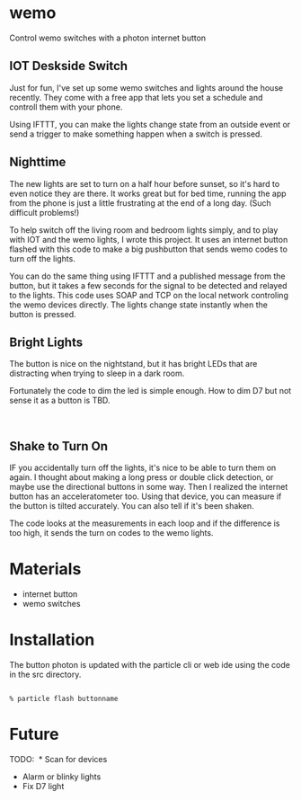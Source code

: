 # wemo

Control wemo switches with a photon internet button

## IOT Deskside Switch

Just for fun, I've set up some wemo switches and lights around the house
recently.  They come with a free app that lets you set a schedule and
controll them with your phone.  

Using IFTTT, you can make the lights change state from an outside event
or send a trigger to make something happen when a switch is pressed.

## Nighttime

The new lights are set to turn on a half hour before sunset, so it's hard
to even notice they are there.  It works great but for bed time, running the
app from the phone is just a little frustrating at the end of a long day.
(Such difficult problems!)

To help switch off the living room and bedroom lights simply, and to play
with IOT and the wemo lights, I wrote this project.  It uses an internet
button flashed with this code to make a big pushbutton that sends wemo
codes to turn off the lights.

You can do the same thing using IFTTT and a published message from the
button, but it takes a few seconds for the signal to be detected and relayed
to the lights.  This code uses SOAP and TCP on the local network controling
the wemo devices directly.  The lights change state instantly when the
button is pressed.

## Bright Lights
  The button is nice on the nightstand, but it has bright LEDs that are
distracting when trying to sleep in a dark room. 

Fortunately the code to dim the led is simple enough.
How to dim D7 but not sense it as a button is TBD.

  
## Shake to Turn On

IF you accidentally turn off the lights, it's nice to be able to turn them
on again.  I thought about making a long press or double click detection,
or maybe use the directional buttons in some way.  Then I realized the
internet button has an acceleratometer too.  Using that device, you can
measure if the button is tilted accurately.  You can also tell if it's been
shaken.

The code looks at the measurements in each loop and if the difference is
too high, it sends the turn on codes to the wemo lights.


# Materials
  * internet button
  * wemo switches

# Installation
The button photon is updated with the particle cli or web ide using the code in the src directory.

```

% particle flash buttonname

```


# Future
TODO: 
  * Scan for devices
  * Alarm or blinky lights
  * Fix D7 light
